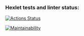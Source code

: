 ### Hexlet tests and linter status:
[![Actions Status](https://github.com/kabatsyura/java-project-61/actions/workflows/hexlet-check.yml/badge.svg)](https://github.com/kabatsyura/java-project-61/actions)

[![Maintainability](https://api.codeclimate.com/v1/badges/e71867cf195078a2a591/maintainability)](https://codeclimate.com/github/kabatsyura/java-project-61/maintainability)